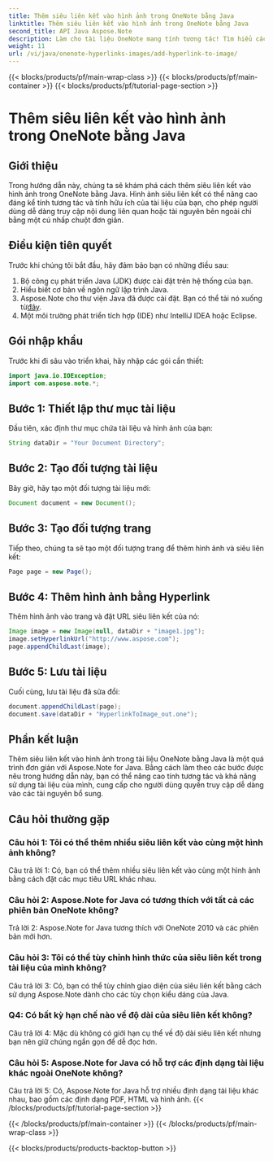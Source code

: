 ```yaml
---
title: Thêm siêu liên kết vào hình ảnh trong OneNote bằng Java
linktitle: Thêm siêu liên kết vào hình ảnh trong OneNote bằng Java
second_title: API Java Aspose.Note
description: Làm cho tài liệu OneNote mang tính tương tác! Tìm hiểu cách thêm siêu liên kết vào hình ảnh trong Java bằng Aspose.Note. Bao gồm các bước dễ dàng và ví dụ về mã! #OneNote #Java #Aspose
weight: 11
url: /vi/java/onenote-hyperlinks-images/add-hyperlink-to-image/
---
```


{{< blocks/products/pf/main-wrap-class >}}
{{< blocks/products/pf/main-container >}}
{{< blocks/products/pf/tutorial-page-section >}}

# Thêm siêu liên kết vào hình ảnh trong OneNote bằng Java

## Giới thiệu

Trong hướng dẫn này, chúng ta sẽ khám phá cách thêm siêu liên kết vào hình ảnh trong OneNote bằng Java. Hình ảnh siêu liên kết có thể nâng cao đáng kể tính tương tác và tính hữu ích của tài liệu của bạn, cho phép người dùng dễ dàng truy cập nội dung liên quan hoặc tài nguyên bên ngoài chỉ bằng một cú nhấp chuột đơn giản.

## Điều kiện tiên quyết

Trước khi chúng tôi bắt đầu, hãy đảm bảo bạn có những điều sau:

1. Bộ công cụ phát triển Java (JDK) được cài đặt trên hệ thống của bạn.
2. Hiểu biết cơ bản về ngôn ngữ lập trình Java.
3.  Aspose.Note cho thư viện Java đã được cài đặt. Bạn có thể tải nó xuống từ[đây](https://releases.aspose.com/note/java/).
4. Một môi trường phát triển tích hợp (IDE) như IntelliJ IDEA hoặc Eclipse.

## Gói nhập khẩu

Trước khi đi sâu vào triển khai, hãy nhập các gói cần thiết:

```java
import java.io.IOException;
import com.aspose.note.*;
```

## Bước 1: Thiết lập thư mục tài liệu

Đầu tiên, xác định thư mục chứa tài liệu và hình ảnh của bạn:

```java
String dataDir = "Your Document Directory";
```

## Bước 2: Tạo đối tượng tài liệu

Bây giờ, hãy tạo một đối tượng tài liệu mới:

```java
Document document = new Document();
```

## Bước 3: Tạo đối tượng trang

Tiếp theo, chúng ta sẽ tạo một đối tượng trang để thêm hình ảnh và siêu liên kết:

```java
Page page = new Page();
```

## Bước 4: Thêm hình ảnh bằng Hyperlink

Thêm hình ảnh vào trang và đặt URL siêu liên kết của nó:

```java
Image image = new Image(null, dataDir + "image1.jpg");
image.setHyperlinkUrl("http://www.aspose.com");
page.appendChildLast(image);
```

## Bước 5: Lưu tài liệu

Cuối cùng, lưu tài liệu đã sửa đổi:

```java
document.appendChildLast(page);
document.save(dataDir + "HyperlinkToImage_out.one");
```

## Phần kết luận

Thêm siêu liên kết vào hình ảnh trong tài liệu OneNote bằng Java là một quá trình đơn giản với Aspose.Note for Java. Bằng cách làm theo các bước được nêu trong hướng dẫn này, bạn có thể nâng cao tính tương tác và khả năng sử dụng tài liệu của mình, cung cấp cho người dùng quyền truy cập dễ dàng vào các tài nguyên bổ sung.

## Câu hỏi thường gặp

### Câu hỏi 1: Tôi có thể thêm nhiều siêu liên kết vào cùng một hình ảnh không?

Câu trả lời 1: Có, bạn có thể thêm nhiều siêu liên kết vào cùng một hình ảnh bằng cách đặt các mục tiêu URL khác nhau.

### Câu hỏi 2: Aspose.Note for Java có tương thích với tất cả các phiên bản OneNote không?

Trả lời 2: Aspose.Note for Java tương thích với OneNote 2010 và các phiên bản mới hơn.

### Câu hỏi 3: Tôi có thể tùy chỉnh hình thức của siêu liên kết trong tài liệu của mình không?

Câu trả lời 3: Có, bạn có thể tùy chỉnh giao diện của siêu liên kết bằng cách sử dụng Aspose.Note dành cho các tùy chọn kiểu dáng của Java.

### Q4: Có bất kỳ hạn chế nào về độ dài của siêu liên kết không?

Câu trả lời 4: Mặc dù không có giới hạn cụ thể về độ dài siêu liên kết nhưng bạn nên giữ chúng ngắn gọn để dễ đọc hơn.

### Câu hỏi 5: Aspose.Note for Java có hỗ trợ các định dạng tài liệu khác ngoài OneNote không?

Câu trả lời 5: Có, Aspose.Note for Java hỗ trợ nhiều định dạng tài liệu khác nhau, bao gồm các định dạng PDF, HTML và hình ảnh.
{{< /blocks/products/pf/tutorial-page-section >}}

{{< /blocks/products/pf/main-container >}}
{{< /blocks/products/pf/main-wrap-class >}}

{{< blocks/products/products-backtop-button >}}
